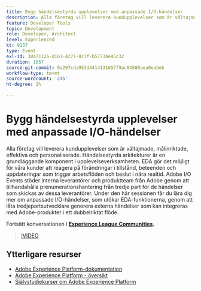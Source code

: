 ```yaml
---
title: Bygg händelsestyrda upplevelser med anpassade I/O-händelser
description: Alla företag vill leverera kundupplevelser som är vältajmade, målinriktade, effektiva och personaliserade. Händelsestyrda arkitekturer är en grundläggande komponent i upplevelseverksamheten. EDA gör det möjligt för våra kunder att reagera på förändringar i tillstånd, beteenden och uppdateringar som triggar arbetsflöden och beslut i nära realtid. Adobe I/O Events stöder interna leverantörer och produktteam från Adobe genom att tillhandahålla prenumerationshantering från tredje part för de händelser som skickas av dessa leverantörer. Under den här sessionen får du lära dig mer om anpassade I/O-händelser, som utökar EDA-funktionerna, genom att låta tredjepartsutvecklare generera externa händelser som kan integreras med Adobe-produkter i ett dubbelriktat flöde.
feature: Developer Tools
topic: Development
role: Developer, Architect
level: Experienced
kt: 9137
type: Event
exl-id: 38a71125-d161-4271-8c7f-b57734e45c32
duration: 1657
source-git-commit: 9a297cda953d4414131657f9ac84580aea0eabeb
workflow-type: tm+mt
source-wordcount: '245'
ht-degree: 2%

---
```


# Bygg händelsestyrda upplevelser med anpassade I/O-händelser

Alla företag vill leverera kundupplevelser som är vältajmade, målinriktade, effektiva och personaliserade. Händelsestyrda arkitekturer är en grundläggande komponent i upplevelseverksamheten. EDA gör det möjligt för våra kunder att reagera på förändringar i tillstånd, beteenden och uppdateringar som triggar arbetsflöden och beslut i nära realtid. Adobe I/O Events stöder interna leverantörer och produktteam från Adobe genom att tillhandahålla prenumerationshantering från tredje part för de händelser som skickas av dessa leverantörer. Under den här sessionen får du lära dig mer om anpassade I/O-händelser, som utökar EDA-funktionerna, genom att låta tredjepartsutvecklare generera externa händelser som kan integreras med Adobe-produkter i ett dubbelriktat flöde.

Fortsätt konversationen i **[Experience League Communities](https://adobe.ly/3kXfjdx).**

>[!VIDEO](https://video.tv.adobe.com/v/337616/?quality=12&learn=on&hidetitle=true)

## Ytterligare resurser

- [Adobe Experience Platform-dokumentation](https://experienceleague.adobe.com/docs/experience-platform.html?lang=sv-SE)
- [Adobe Experience Platform - översikt](https://experienceleague.adobe.com/docs/experience-platform/landing/home.html?lang=sv-SE)
- [Självstudiekurser om Adobe Experience Platform](https://experienceleague.adobe.com/docs/platform-learn/tutorials/overview.html?lang=sv)

